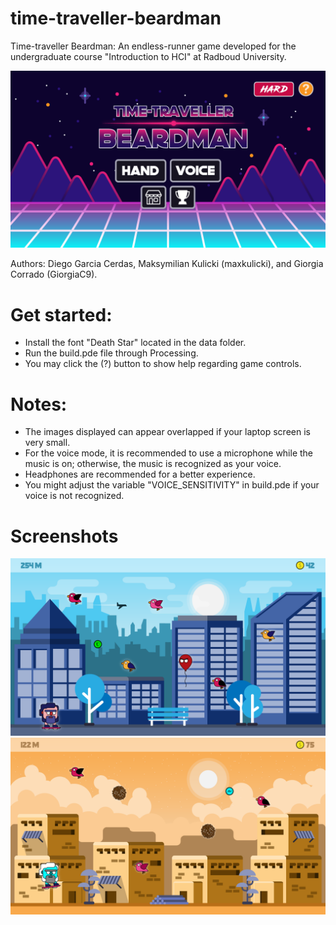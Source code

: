 # time-traveller-beardman
Time-traveller Beardman: An endless-runner game developed for the undergraduate course "Introduction to HCI" at Radboud University.

![start](/build/data/Screenshots/beardman_1.png)

Authors: Diego Garcia Cerdas, Maksymilian Kulicki (maxkulicki), and Giorgia Corrado (GiorgiaC9).

# Get started:
- Install the font "Death Star" located in the data folder.
- Run the build.pde file through Processing.
- You may click the (?) button to show help regarding game controls.

# Notes:
- The images displayed can appear overlapped if your laptop screen is very small.
- For the voice mode, it is recommended to use a microphone while the music is on; otherwise, the music is recognized as your voice.
- Headphones are recommended for a better experience.
- You might adjust the variable "VOICE_SENSITIVITY" in build.pde if your voice is not recognized.


# Screenshots
![SS1](/build/data/Screenshots/beardman_2.png)
![SS2](/build/data/Screenshots/beardman_3.png)
